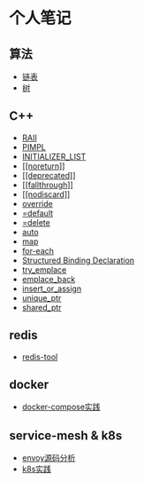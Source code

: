 # 个人笔记
## 算法
* [链表](./leetcode/list.md)
* [树](./leetcode/tree.md)

## C++
* [RAII](./c++/RAII.md)
* [PIMPL](./c++/impl.md)
* [INITIALIZER_LIST](./c++/initializer_list.md)
* [[[noreturn]]](./c++/noreturn.md)
* [[[deprecated]]](./c++/deprecated.md)
* [[[fallthrough]]](./c++/fallthrough.md)
* [[[nodiscard]]](./c++/nodiscard.md)
* [override](./c++/override.md)
* [=default](./c++/default.md)
* [=delete](./c++/delete.md)
* [auto](./c++/auto.md)
* [map](./c++/map.md)
* [for-each](./c++/for-each.md)
* [Structured Binding Declaration](./c++/StructuredBinding.md)
* [try_emplace](./c++/try_emplace.md)
* [emplace_back](./c++/emplace_back.md)
* [insert_or_assign](./c++/insert_or_assign.md)
* [unique_ptr](./c++/unuque_ptr.md)
* [shared_ptr](./c++/shared_ptr.md)

## redis
* [redis-tool](https://github.com/miracle-1991/redis-tool)

## docker
* [docker-compose实践](https://github.com/miracle-1991/docker-server)

## service-mesh & k8s
* [envoy源码分析](https://github.com/miracle-1991/envoy-study)
* [k8s实践](https://github.com/miracle-1991/k8s-study)